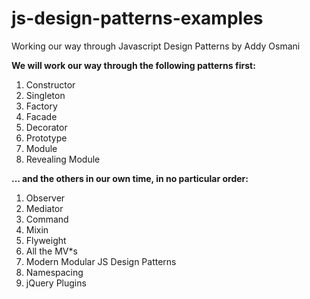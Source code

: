 # js-design-patterns-examples
Working our way through Javascript Design Patterns by Addy Osmani

**We will work our way through the following patterns first:**
1. Constructor
1. Singleton
1. Factory
1. Facade
1. Decorator
1. Prototype
1. Module
1. Revealing Module

**... and the others in our own time, in no particular order:**
1. Observer
1. Mediator
1. Command
1. Mixin
1. Flyweight
1. All the MV*s
1. Modern Modular JS Design Patterns
1. Namespacing
1. jQuery Plugins
